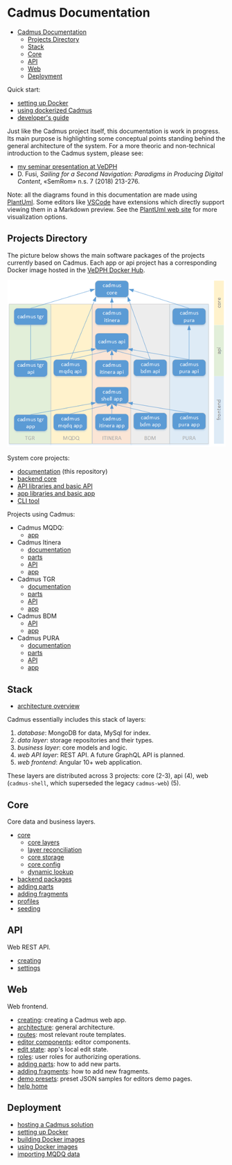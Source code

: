 # Cadmus Documentation

- [Cadmus Documentation](#cadmus-documentation)
  - [Projects Directory](#projects-directory)
  - [Stack](#stack)
  - [Core](#core)
  - [API](#api)
  - [Web](#web)
  - [Deployment](#deployment)

Quick start:

- [setting up Docker](./deploy/docker-setup.md)
- [using dockerized Cadmus](./deploy/docker-usage.md)
- [developer's guide](./guide/overview.md)

Just like the Cadmus project itself, this documentation is work in progress. Its main purpose is highlighting some conceptual points standing behind the general architecture of the system. For a more theoric and non-technical introduction to the Cadmus system, please see:

- [my seminar presentation at VeDPH](https://www.youtube.com/watch?v=lYykjz26TCg&feature=youtu.be)
- D. Fusi, _Sailing for a Second Navigation: Paradigms in Producing Digital Content_, «SemRom» n.s. 7 (2018) 213-276.

Note: all the diagrams found in this documentation are made using [PlantUml](https://plantuml.com/). Some editors like [VSCode](https://code.visualstudio.com/) have extensions which directly support viewing them in a Markdown preview. See the [PlantUml web site](https://plantuml.com/) for more visualization options.

## Projects Directory

The picture below shows the main software packages of the projects currently based on Cadmus. Each app or api project has a corresponding Docker image hosted in the [VeDPH Docker Hub](https://hub.docker.com/orgs/vedph2020/repositories).

![projects](./img/packages.png)

System core projects:

- [documentation](https://github.com/vedph/cadmus_doc) (this repository)
- [backend core](https://github.com/vedph/cadmus_core)
- [API libraries and basic API](https://github.com/vedph/cadmus_api)
- [app libraries and basic app](https://github.com/vedph/cadmus_shell)
- [CLI tool](https://github.com/vedph/cadmus_tool)

Projects using Cadmus:

- Cadmus MQDQ:
  - [app](https://github.com/vedph/cadmus_mqdq_app)
- Cadmus Itinera
  - [documentation](https://github.com/vedph/cadmus_itinera_doc)
  - [parts](https://github.com/vedph/cadmus_itinera)
  - [API](https://github.com/vedph/cadmus_itinera_api)
  - [app](https://github.com/vedph/cadmus_itinera_app)
- Cadmus TGR
  - [documentation](https://github.com/vedph/cadmus_tgr_doc)
  - [parts](https://github.com/vedph/cadmus_tgr)
  - [API](https://github.com/vedph/cadmus_tgr_api)
  - [app](https://github.com/vedph/cadmus_tgr_app)
- Cadmus BDM
  - [API](https://github.com/vedph/cadmus_bdm_api)
  - [app](https://github.com/vedph/cadmus-bdm-app)
- Cadmus PURA
  - [documentation](https://github.com/vedph/cadmus_pura_doc)
  - [parts](https://github.com/vedph/cadmus_pura)
  - [API](https://github.com/vedph/cadmus_pura_api)
  - [app](https://github.com/vedph/cadmus_pura_app)

## Stack

- [architecture overview](./architecture/overview.md)

Cadmus essentially includes this stack of layers:

1. *database*: MongoDB for data, MySql for index.
2. *data layer*: storage repositories and their types.
3. *business layer*: core models and logic.
4. *web API layer*: REST API. A future GraphQL API is planned.
5. *web frontend*: Angular 10+ web application.

These layers are distributed across 3 projects: core (2-3), api (4), web (`cadmus-shell`, which superseded the legacy `cadmus-web`) (5).

## Core

Core data and business layers.

- [core](./core/core.md)
  - [core layers](./core/core.layers)
  - [layer reconciliation](./core/layer-reconciliation.md)
  - [core storage](./core/core.storage.md)
  - [core config](./core/core.config.md)
  - [dynamic lookup](./core/dynamic-lookup.md)
- [backend packages](./core/packages.md)
- [adding parts](./guide/adding-parts.md)
- [adding fragments](./guide/adding-fragments.md)
- [profiles](./core/profiles.md)
- [seeding](./core/seeding.md)

## API

Web REST API.

- [creating](./guide/api.md)
- [settings](./deploy/settings.md)

## Web

Web frontend.

- [creating](./web/creating.md): creating a Cadmus web app.
- [architecture](./web/architecture.md): general architecture.
- [routes](./web/routes.md): most relevant route templates.
- [editor components](./web/editor-components.md): editor components.
- [edit state](./web/edit-state.md): app's local edit state.
- [roles](./web/roles.md): user roles for authorizing operations.
- [adding parts](./web/adding-parts.md): how to add new parts.
- [adding fragments](./web/adding-fragments.md): how to add new fragments.
- [demo presets](./web/demo-presets.md): preset JSON samples for editors demo pages.
- [help home](./web/help/index.md)

## Deployment

- [hosting a Cadmus solution](./deploy/hosting.md)
- [setting up Docker](./deploy/docker-setup.md)
- [building Docker images](./deploy/docker-build.md)
- [using Docker images](./deploy/docker-usage.md)
- [importing MQDQ data](./deploy/mqdq.md)
